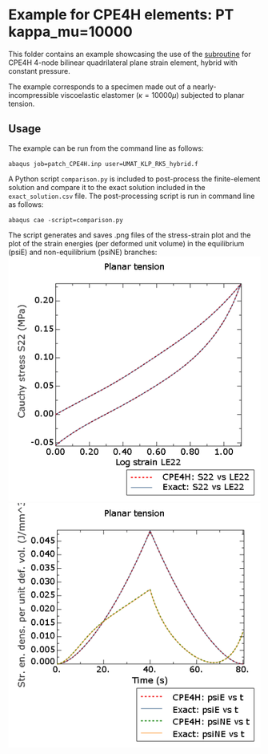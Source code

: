 # Example for CPE4H elements: PT kappa_mu=10000

This folder contains an example showcasing the use of the [subroutine](/UMAT_KLP_RK5_hybrid.f) for CPE4H 4-node bilinear quadrilateral plane strain element, hybrid with constant pressure.

The example corresponds to a specimen made out of a nearly-incompressible viscoelastic elastomer ($\kappa=10000\mu$) subjected to planar tension. 

## Usage

The example can be run from the command line as follows:
```
abaqus job=patch_CPE4H.inp user=UMAT_KLP_RK5_hybrid.f
```

A Python script `comparison.py` is included to post-process the finite-element solution and compare it to the exact solution included in the `exact_solution.csv` file. The post-processing script is run in command line as follows:
```
abaqus cae -script=comparison.py
```
The script generates and saves .png files of the stress-strain plot and the plot of the strain energies (per deformed unit volume) in the equilibrium (psiE) and non-equilibrium (psiNE) branches:
![Stress vs strain](S22%20vs%20LE22.png)
![Energy densities](psis%20vs%20t.png)